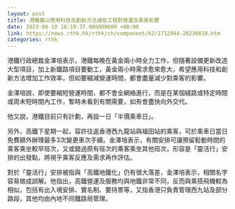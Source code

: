 ```yaml
---
layout: post
title: 港鐵冀以應用科技及創新方法減低工程對營運及乘客影響
date: 2023-08-10 18:19:37.000000000 +08:00
link: https://news.rthk.hk/rthk/ch/component/k2/1712944-20230810.htm
categories: rthk
---
```


港鐵行政總裁金澤培表示，港鐵每晚在黃金兩小時全力工作，但隨著設備更新改造大型項目，加上新鐵路項目要動工，黃金兩小時需求愈來愈大，希望應用科技和創新方法增加工作效率，但如要縮減營運時間，都會盡量減少對乘客的影響。

金澤培說，即使要縮短營運時間，都不會全網絡進行，而是在某個綫路或特定時間或周末短時間內工作，暫時未看到有關需要，如有會盡快向外交代。

他又說，港鐵目前只有計劃，再設一日「半價乘車日」。

另外，高鐵下星期一起，容許往返香港西九龍站與福田站的乘客，可於乘車日當日免費額外辦理最多3次變更車次手續。金澤培表示，有關安排可讓預留鬆動時間的乘客乘坐較早班次，又或錯過原有班次的乘客乘坐其他班次，形容是「靈活行」安排的出發點，將視乎乘客反應及需求再作評估。

對於「靈活行」安排被指與「高鐵地鐵化」仍有很大落差，金澤培表示，相關名字容易做成誤解。他指出，高鐵營運及服務均與地鐵非常不同，反而與乘搭飛機較為相似，包括有出入境安排、實名制、要持票等，又指香港只負責管理西九站及部分路段，其他均由內地不同鐵路局管理。
